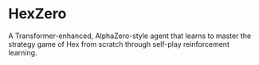 # HexZero
A Transformer-enhanced, AlphaZero-style agent that learns to master the strategy game of Hex from scratch through self-play reinforcement learning.
